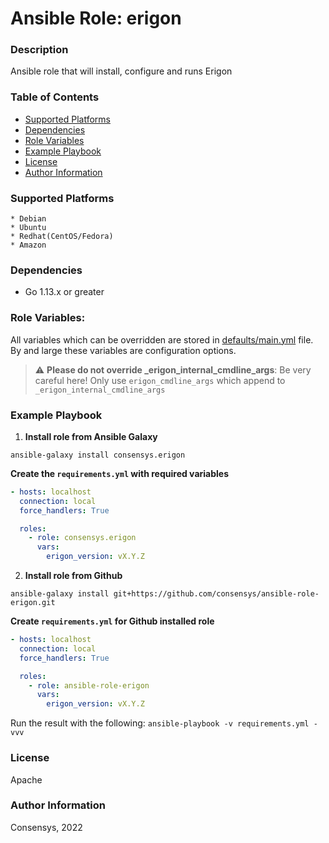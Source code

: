 # Ansible Role: erigon

### Description

Ansible role that will install, configure and runs Erigon

### Table of Contents

- [Supported Platforms](#supported-platforms)
- [Dependencies](#dependencies)
- [Role Variables](#role-variables)
- [Example Playbook](#example-playbook)
- [License](#license)
- [Author Information](#author-information)

### Supported Platforms

```
* Debian
* Ubuntu
* Redhat(CentOS/Fedora)
* Amazon
```

### Dependencies

- Go 1.13.x or greater

### Role Variables:

All variables which can be overridden are stored in [defaults/main.yml](defaults/main.yml) file. By and large these variables are configuration options. 

> :warning: **Please do not override _erigon_internal_cmdline_args**: Be very careful here! Only use `erigon_cmdline_args` which append to `_erigon_internal_cmdline_args`


### Example Playbook

1. **Install role from Ansible Galaxy**

`ansible-galaxy install consensys.erigon`

**Create the `requirements.yml` with required variables**

```yaml
- hosts: localhost
  connection: local
  force_handlers: True

  roles:
    - role: consensys.erigon
      vars:
        erigon_version: vX.Y.Z

```

2. **Install role from Github**

`ansible-galaxy install git+https://github.com/consensys/ansible-role-erigon.git`

**Create `requirements.yml` for Github installed role**

```yaml
- hosts: localhost
  connection: local
  force_handlers: True

  roles:
    - role: ansible-role-erigon
      vars:
        erigon_version: vX.Y.Z

```

Run the result with the following: `ansible-playbook -v requirements.yml -vvv`

### License

Apache

### Author Information

Consensys, 2022
